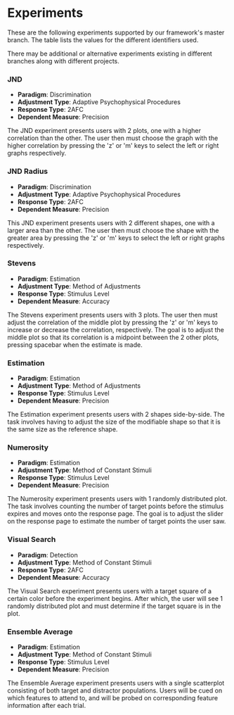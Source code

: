 # Experiments

These are the following experiments supported by our framework's master branch. The table lists the values for the different identifiers used.

There may be additional or alternative experiments existing in different branches along with different projects.


### JND
- **Paradigm**: Discrimination
- **Adjustment Type**: Adaptive Psychophysical Procedures
- **Response Type**: 2AFC
- **Dependent Measure**: Precision

The JND experiment presents users with 2 plots, one with a higher correlation than the other.  The user then must choose the graph with the higher correlation by pressing the 'z' or 'm' keys to select the left or right graphs respectively.

### JND Radius
- **Paradigm**: Discrimination
- **Adjustment Type**: Adaptive Psychophysical Procedures
- **Response Type**: 2AFC
- **Dependent Measure**: Precision

This JND experiment presents users with 2 different shapes, one with a larger area than the other. The user then must choose the shape with the greater area by pressing the 'z' or 'm' keys to select the left or right graphs respectively.

### Stevens
- **Paradigm**: Estimation
- **Adjustment Type**: Method of Adjustments
- **Response Type**: Stimulus Level
- **Dependent Measure**: Accuracy

The Stevens experiment presents users with 3 plots. The user then must adjust the correlation of the middle plot by pressing the 'z' or 'm' keys to increase or decrease the correlation, respectively. The goal is to adjust the middle plot so that its correlation is a midpoint between the 2 other plots, pressing spacebar when the estimate is made.

### Estimation
- **Paradigm**: Estimation
- **Adjustment Type**: Method of Adjustments
- **Response Type**: Stimulus Level
- **Dependent Measure**: Precision

The Estimation experiment presents users with 2 shapes side-by-side. The task involves having to adjust the size of the modifiable shape so that it is the same size as the reference shape.

### Numerosity
- **Paradigm**: Estimation
- **Adjustment Type**: Method of Constant Stimuli
- **Response Type**: Stimulus Level
- **Dependent Measure**: Precision

The Numerosity experiment presents users with 1 randomly distributed plot. The task involves counting the number of target points before the stimulus expires and moves onto the response page. The goal is to adjust the slider on the response page to estimate the number of target points the user saw.

### Visual Search
- **Paradigm**: Detection
- **Adjustment Type**: Method of Constant Stimuli
- **Response Type**: 2AFC
- **Dependent Measure**: Accuracy

The Visual Search experiment presents users with a target square of a certain color before the experiment begins. After which, the user will see 1 randomly distributed plot and must determine if the target square is in the plot.

### Ensemble Average
- **Paradigm**: Estimation
- **Adjustment Type**: Method of Constant Stimuli
- **Response Type**: Stimulus Level
- **Dependent Measure**: Precision

The Ensemble Average experiment presents users with a single scatterplot consisting of both target and distractor populations. Users will be cued on which features to attend to, and will be probed on corresponding feature information after each trial.



